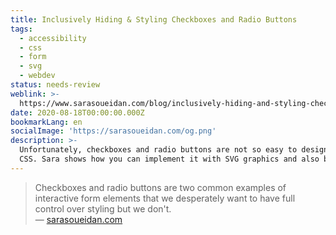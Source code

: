 ```yaml
---
title: Inclusively Hiding & Styling Checkboxes and Radio Buttons
tags:
  - accessibility
  - css
  - form
  - svg
  - webdev
status: needs-review
weblink: >-
  https://www.sarasoueidan.com/blog/inclusively-hiding-and-styling-checkboxes-and-radio-buttons/
date: 2020-08-18T00:00:00.000Z
bookmarkLang: en
socialImage: 'https://sarasoueidan.com/og.png'
description: >-
  Unfortunately, checkboxes and radio buttons are not so easy to design with
  CSS. Sara shows how you can implement it with SVG graphics and also barrier-free.
---
```

<blockquote>Checkboxes and radio buttons are two common examples of interactive form elements that we desperately want to have full control over styling but we don't.<footer>— <a href="https://www.sarasoueidan.com/blog/inclusively-hiding-and-styling-checkboxes-and-radio-buttons/">sarasoueidan.com</a></footer></blockquote>
